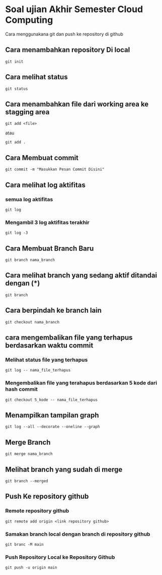 # Soal ujian Akhir Semester Cloud Computing
Cara menggunakana git dan push ke repository di github

## Cara menambahkan repository Di local 
```
git init
```
## Cara melihat status
```
git status
```
## Cara menambahkan file dari working area ke stagging area
```
git add <file> 
```
atau 
```
git add .
```
## Cara Membuat commit 
```
git commit -m "Masukkan Pesan Commit Disini"
```
## Cara melihat log aktifitas
### semua log aktifitas
```
git log
```
### Mengambil 3 log aktifitas terakhir 
```
git log -3
```
## Cara Membuat Branch Baru 
```
git branch nama_branch
```
## Cara melihat branch yang sedang aktif ditandai dengan (*)
```
git branch
```
## Cara berpindah ke branch lain
```
git checkout nama_branch

```
## cara mengembalikan file yang terhapus berdasarkan waktu commit

### Melihat status file yang terhapus
```
git log -- nama_file_terhapus

```
### Mengembalikan file yang terahapus berdasarkan 5 kode dari hash commit 
```
git checkout 5_kode -- nama_file_terhapus

```
## Menampilkan tampilan graph
```
git log --all --decorate --oneline --graph

```
## Merge Branch
```
git merge nama_branch

```

## Melihat branch yang sudah di merge
```
git branch --merged

```
## Push Ke repository github

### Remote repository github
```
git remote add origin <link repository github>

```
### Samakan branch local dengan branch di repository github
```
git branc -M main

```

### Push Repository Local ke Repository Github
```
git push -u origin main

```



